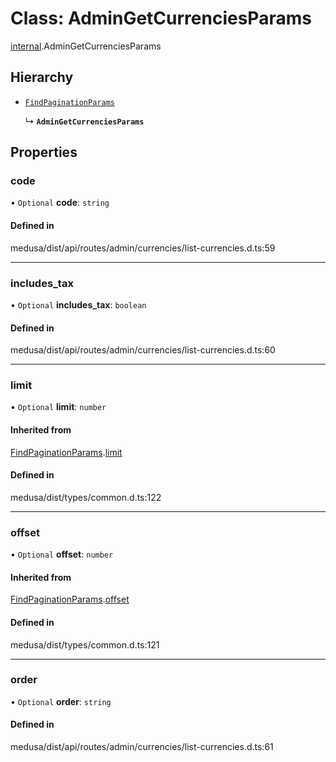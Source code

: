 # Class: AdminGetCurrenciesParams

[internal](../modules/internal-4.md).AdminGetCurrenciesParams

## Hierarchy

- [`FindPaginationParams`](internal-4.FindPaginationParams.md)

  ↳ **`AdminGetCurrenciesParams`**

## Properties

### code

• `Optional` **code**: `string`

#### Defined in

medusa/dist/api/routes/admin/currencies/list-currencies.d.ts:59

___

### includes\_tax

• `Optional` **includes\_tax**: `boolean`

#### Defined in

medusa/dist/api/routes/admin/currencies/list-currencies.d.ts:60

___

### limit

• `Optional` **limit**: `number`

#### Inherited from

[FindPaginationParams](internal-4.FindPaginationParams.md).[limit](internal-4.FindPaginationParams.md#limit)

#### Defined in

medusa/dist/types/common.d.ts:122

___

### offset

• `Optional` **offset**: `number`

#### Inherited from

[FindPaginationParams](internal-4.FindPaginationParams.md).[offset](internal-4.FindPaginationParams.md#offset)

#### Defined in

medusa/dist/types/common.d.ts:121

___

### order

• `Optional` **order**: `string`

#### Defined in

medusa/dist/api/routes/admin/currencies/list-currencies.d.ts:61
